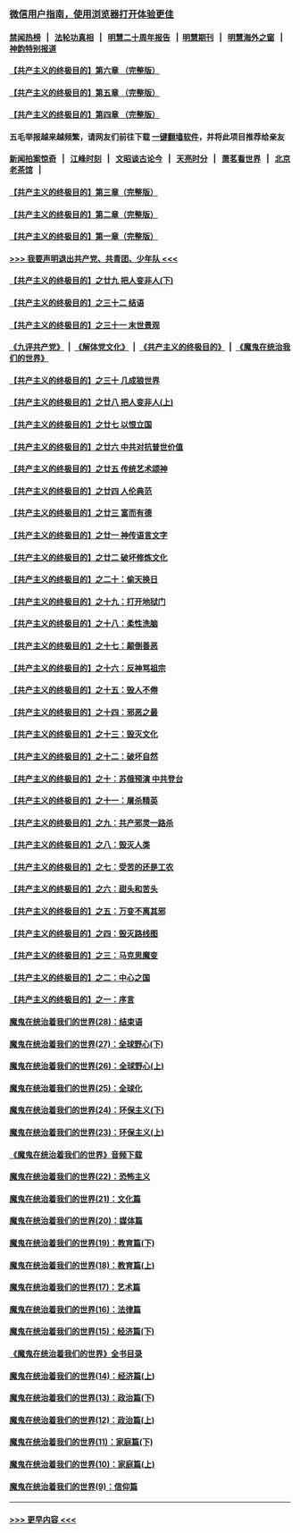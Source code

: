 ### [微信用户指南，使用浏览器打开体验更佳](https://github.com/gfw-breaker/banned-news1/blob/master/indexes/wechat-guide.md?t=0)
#### [禁闻热榜](热点新闻.md?t=0)  &nbsp;&nbsp;|&nbsp;&nbsp; [法轮功真相](https://github.com/gfw-breaker/truth/blob/master/README.md?t=0) &nbsp;&nbsp;|&nbsp;&nbsp; [明慧二十周年报告](https://github.com/gfw-breaker/mh-reports/blob/master/README.md?t=0) &nbsp;&nbsp;|&nbsp;&nbsp;[明慧期刊](https://github.com/gfw-breaker/mh-qikan) &nbsp;&nbsp;|&nbsp;&nbsp; [明慧海外之窗](https://github.com/gfw-breaker/mh-news/blob/master/README.md?t=0) &nbsp;&nbsp;|&nbsp;&nbsp; [神韵特别报道](https://github.com/gfw-breaker/mh-news/blob/master/shenyun.md?t=0)
#### [【共产主义的终极目的】第六章 （完整版）](../pages/nsc422/n11428913.md?t=02061433) 
#### [【共产主义的终极目的】第五章 （完整版）](../pages/nsc422/n11428912.md?t=02061433) 
#### [【共产主义的终极目的】第四章 （完整版）](../pages/nsc422/n11428907.md?t=02061433) 
#### 五毛举报越来越频繁，请网友们前往下载 [一键翻墙软件](https://github.com/gfw-breaker/ssr-accounts)，并将此项目推荐给亲友
#### [新闻拍案惊奇](https://github.com/gfw-breaker/banned-news1/blob/master/pages/link4.md) &nbsp;&nbsp;|&nbsp;&nbsp; [江峰时刻](https://github.com/gfw-breaker/banned-news1/blob/master/pages/link4.md) &nbsp;&nbsp;|&nbsp;&nbsp; [文昭谈古论今](https://github.com/gfw-breaker/banned-news1/blob/master/pages/link4.md) &nbsp;&nbsp;|&nbsp;&nbsp; [天亮时分](https://github.com/gfw-breaker/banned-news1/blob/master/pages/link4.md) &nbsp;&nbsp;|&nbsp;&nbsp; [萧茗看世界](https://github.com/gfw-breaker/banned-news1/blob/master/pages/link4.md) &nbsp;&nbsp;|&nbsp;&nbsp; [北京老茶馆](https://github.com/gfw-breaker/banned-news1/blob/master/pages/link4.md) &nbsp;&nbsp;|&nbsp;&nbsp; 
#### [【共产主义的终极目的】第三章（完整版）](../pages/nsc422/n11428848.md?t=02061433) 
#### [【共产主义的终极目的】第二章（完整版）](../pages/nsc422/n11428831.md?t=02061433) 
#### [【共产主义的终极目的】第一章（完整版）](../pages/nsc422/n11417651.md?t=02061433) 
#### [>>> 我要声明退出共产党、共青团、少年队 <<<](https://github.com/begood0513/goodnews/blob/master/quit/letter.md) 
#### [【共产主义的终极目的】之廿九 把人变非人(下)](../pages/nsc422/n11344140.md?t=02061433) 
#### [【共产主义的终极目的】之三十二 结语](../pages/nsc422/n11360535.md?t=02061433) 
#### [【共产主义的终极目的】之三十一 末世景观](../pages/nsc422/n11351129.md?t=02061433) 
#### [《九评共产党》](https://github.com/begood0513/9ping.md/blob/master/README.md) &nbsp;|&nbsp; [《解体党文化》](../../../../jtdwh.md/blob/master/README.md)  &nbsp;|&nbsp; [《共产主义的终极目的》](../../../../gczydzjmd.md/blob/master/README.md) &nbsp;|&nbsp; [《魔鬼在统治我们的世界》](../../../../mgztzwmdsj.md/blob/master/README.md) 
#### [【共产主义的终极目的】之三十 几成狼世界](../pages/nsc422/n11348280.md?t=02061433) 
#### [【共产主义的终极目的】之廿八 把人变非人(上)](../pages/nsc422/n11340492.md?t=02061433) 
#### [【共产主义的终极目的】之廿七 以恨立国](../pages/nsc422/n11336944.md?t=02061433) 
#### [【共产主义的终极目的】之廿六 中共对抗普世价值](../pages/nsc422/n11324785.md?t=02061433) 
#### [【共产主义的终极目的】之廿五 传统艺术颂神](../pages/nsc422/n11296396.md?t=02061433) 
#### [【共产主义的终极目的】之廿四 人伦典范](../pages/nsc422/n11296397.md?t=02061433) 
#### [【共产主义的终极目的】之廿三 富而有德](../pages/nsc422/n11283598.md?t=02061433) 
#### [【共产主义的终极目的】之廿一 神传语言文字](../pages/nsc422/n11263265.md?t=02061433) 
#### [【共产主义的终极目的】之廿二 破坏修炼文化](../pages/nsc422/n11245728.md?t=02061433) 
#### [【共产主义的终极目的】之二十：偷天换日](../pages/nsc422/n11238846.md?t=02061433) 
#### [【共产主义的终极目的】之十九：打开地狱门](../pages/nsc422/n11206376.md?t=02061433) 
#### [【共产主义的终极目的】之十八：柔性洗脑](../pages/nsc422/n11199994.md?t=02061433) 
#### [【共产主义的终极目的】之十七：颠倒善恶](../pages/nsc422/n11179782.md?t=02061433) 
#### [【共产主义的终极目的】之十六：反神骂祖宗](../pages/nsc422/n11166798.md?t=02061433) 
#### [【共产主义的终极目的】之十五：毁人不倦](../pages/nsc422/n11166792.md?t=02061433) 
#### [【共产主义的终极目的】之十四：邪恶之最](../pages/nsc422/n11150249.md?t=02061433) 
#### [【共产主义的终极目的】之十三：毁灭文化](../pages/nsc422/n11135227.md?t=02061433) 
#### [【共产主义的终极目的】之十二：破坏自然](../pages/nsc422/n11135214.md?t=02061433) 
#### [【共产主义的终极目的】之十：苏俄预演 中共登台](../pages/nsc422/n11118424.md?t=02061433) 
#### [【共产主义的终极目的】之十一：屠杀精英](../pages/nsc422/n11118442.md?t=02061433) 
#### [【共产主义的终极目的】之九：共产邪灵一路杀](../pages/nsc422/n11114139.md?t=02061433) 
#### [【共产主义的终极目的】之八：毁灭人类](../pages/nsc422/n11108503.md?t=02061433) 
#### [【共产主义的终极目的】之七：受苦的还是工农](../pages/nsc422/n11101809.md?t=02061433) 
#### [【共产主义的终极目的】之六：甜头和苦头](../pages/nsc422/n11096971.md?t=02061433) 
#### [【共产主义的终极目的】之五：万变不离其邪](../pages/nsc422/n11091285.md?t=02061433) 
#### [【共产主义的终极目的】之四：毁灭路线图](../pages/nsc422/n11086284.md?t=02061433) 
#### [【共产主义的终极目的】之三：马克思魔变](../pages/nsc422/n11061941.md?t=02061433) 
#### [【共产主义的终极目的】之二：中心之国](../pages/nsc422/n11047728.md?t=02061433) 
#### [【共产主义的终极目的】之一：序言](../pages/nsc422/n11086077.md?t=02061433) 
#### [魔鬼在统治着我们的世界(28)：结束语](../pages/nsc422/n10936246.md?t=02061433) 
#### [魔鬼在统治着我们的世界(27)：全球野心(下)](../pages/nsc422/n10928319.md?t=02061433) 
#### [魔鬼在统治着我们的世界(26)：全球野心(上)](../pages/nsc422/n10900318.md?t=02061433) 
#### [魔鬼在统治着我们的世界(25)：全球化](../pages/nsc422/n10788205.md?t=02061433) 
#### [魔鬼在统治着我们的世界(24)：环保主义(下)](../pages/nsc422/n10695307.md?t=02061433) 
#### [魔鬼在统治着我们的世界(23)：环保主义(上)](../pages/nsc422/n10688613.md?t=02061433) 
#### [《魔鬼在统治着我们的世界》音频下载](../pages/nsc422/n10635553.md?t=02061433) 
#### [魔鬼在统治着我们的世界(22)：恐怖主义](../pages/nsc422/n10614727.md?t=02061433) 
#### [魔鬼在统治着我们的世界(21)：文化篇](../pages/nsc422/n10597706.md?t=02061433) 
#### [魔鬼在统治着我们的世界(20)：媒体篇](../pages/nsc422/n10586579.md?t=02061433) 
#### [魔鬼在统治着我们的世界(19)：教育篇(下)](../pages/nsc422/n10564808.md?t=02061433) 
#### [魔鬼在统治着我们的世界(18)：教育篇(上)](../pages/nsc422/n10526970.md?t=02061433) 
#### [魔鬼在统治着我们的世界(17)：艺术篇](../pages/nsc422/n10499093.md?t=02061433) 
#### [魔鬼在统治着我们的世界(16)：法律篇](../pages/nsc422/n10485969.md?t=02061433) 
#### [魔鬼在统治着我们的世界(15)：经济篇(下)](../pages/nsc422/n10469975.md?t=02061433) 
#### [《魔鬼在统治着我们的世界》全书目录](../pages/nsc422/n10464261.md?t=02061433) 
#### [魔鬼在统治着我们的世界(14)：经济篇(上)](../pages/nsc422/n10457370.md?t=02061433) 
#### [魔鬼在统治着我们的世界(13)：政治篇(下)](../pages/nsc422/n10448270.md?t=02061433) 
#### [魔鬼在统治着我们的世界(12)：政治篇(上)](../pages/nsc422/n10444576.md?t=02061433) 
#### [魔鬼在统治着我们的世界(11)：家庭篇(下)](../pages/nsc422/n10440961.md?t=02061433) 
#### [魔鬼在统治着我们的世界(10)：家庭篇(上)](../pages/nsc422/n10435448.md?t=02061433) 
#### [魔鬼在统治着我们的世界(9)：信仰篇](../pages/nsc422/n10432159.md?t=02061433) 

----
#### [ >>> 更早内容 <<< ](../indexes/nsc422-earlier.md)
